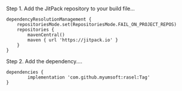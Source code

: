 Step 1. Add the JitPack repository to your build file...

	dependencyResolutionManagement {
		repositoriesMode.set(RepositoriesMode.FAIL_ON_PROJECT_REPOS)
		repositories {
			mavenCentral()
			maven { url 'https://jitpack.io' }
		}
	}


Step 2. Add the dependency....

	dependencies {
	        implementation 'com.github.myumsoft:rasel:Tag'
	}
  
